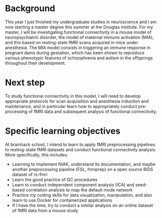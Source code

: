 # Background

This year I just finished my undergraduate studies in neuroscience and I am now starting a master degree this summer at the Douglas institute. For my master, I will be investigating functional connectivity in a mouse model of neuropsychiatric disorder, the model of maternal immune activation (MIA), and this based on resting-state fMRI scans acquired in mice under anesthesia. The MIA model consists in triggering an immune response in pregnant dams during gestation, which has been shown to reproduce various phenotypic features of schizophrenia and autism in the offsprings throughout their development.

# Next step

To study functional connectivity in this model, I will need to develop appropriate protocols for scan acquisition and anesthesia induction and maintenance, and in particular learn how to appropriately conduct pre-processing of fMRI data and subsequent analysis of functional connectivity.

# Specific learning objectives

At brainhack school, I intend to learn to apply fMRI preprocessing pipelines to resting-state fMRI datasets and conduct functional connectivity analysis. More specifically, this includes:
* Learning to implement NIAK, understand its documentation, and maybe another preprocessing pipeline (FSL, fmriprep) on a open source BIDS dataset of rs-fmri
* Learn the good practice of QC procedures
* Learn to conduct independent component analysis (ICA) and seed-based correlation analysis to map the default mode network
* Practice my coding skills for data visualization, manipulation, and also learn to use Docker for containerized applications
* If I have the time, try to conduct a similar analysis on an online dataset of fMRI data from a mouse study
